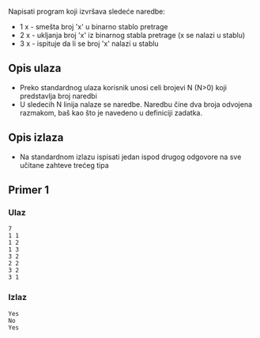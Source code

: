 Napisati program koji izvršava sledeće naredbe:
  - 1 x - smešta broj 'x' u binarno stablo pretrage
  - 2 x - ukljanja broj 'x' iz binarnog stabla pretrage (x se nalazi u stablu)
  - 3 x - ispituje da li se broj 'x' nalazi u stablu

## Opis ulaza

  - Preko standardnog ulaza korisnik unosi celi brojevi N (N>0) koji predstavlja broj naredbi
  - U sledecih N linija nalaze se naredbe. Naredbu čine dva broja odvojena razmakom, baš kao što je navedeno u definiciji zadatka.

## Opis izlaza

  - Na standardnom izlazu ispisati jedan ispod drugog odgovore na sve učitane zahteve trećeg tipa

## Primer 1

### Ulaz

~~~
7
1 1
1 2
1 3
3 2
2 2
3 2
3 1
~~~

### Izlaz

~~~
Yes
No
Yes
~~~
